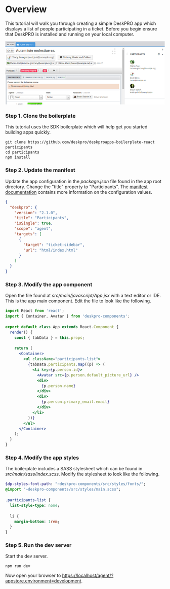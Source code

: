 Overview
========
This tutorial will walk you through creating a simple DeskPRO app which displays a list of people participating in a ticket. Before you begin ensure that DeskPRO is installed and running on your local computer.

![screenshot](/images/tutorials/basic-1.png)

### Step 1. Clone the boilerplate
This tutorial uses the SDK boilerplate which will help get you started building apps quickly.

```
git clone https://github.com/deskpro/deskproapps-boilerplate-react participants
cd participants
npm install
```

### Step 2. Update the manifest
Update the app configuration in the _package.json_ file found in the app root directory. Change the "title" property to "Participants". The [manifest documentation](/pages/manifest) contains more information on the configuration values.

```json
{
  "deskpro": {
    "version": "2.1.0",
    "title": "Participants",
    "isSingle": true,
    "scope": "agent",
    "targets": [
      {
        "target": "ticket-sidebar",
        "url": "html/index.html"
      }
    ]
  }
}
```

### Step 3. Modify the app component
Open the file found at _src/main/javascript/App.jsx_ with a text editor or IDE. This is the app main component. Edit the file to look like the following.

```jsx
import React from 'react';
import { Container, Avatar } from 'deskpro-components';

export default class App extends React.Component {
  render() {
    const { tabData } = this.props;
    
    return (
      <Container>
        <ul className="participants-list">
          {tabData.participants.map((p) => (
            <li key={p.person.id}>
              <Avatar src={p.person.default_picture_url} />
              <div>
                {p.person.name}
              </div>
              <div>
                {p.person.primary_email.email}
              </div>
            </li>
          ))}
        </ul>
      </Container>
    );
  }
}
```

### Step 4. Modify the app styles
The boilerplate includes a SASS stylesheet which can be found in _src/main/sass/index.scss_. Modify the stylesheet to look like the following.

```sass
$dp-styles-font-path: "~deskpro-components/src/styles/fonts/";
@import "~deskpro-components/src/styles/main.scss";

.participants-list {
  list-style-type: none;
  
  li {
    margin-bottom: 1rem;
  }
}
```

### Step 5. Run the dev server
Start the dev server.

```
npm run dev
```

Now open your browser to [https://localhost/agent/?appstore.environment=development](https://deskpro-dev/agent/?appstore.environment=development).
